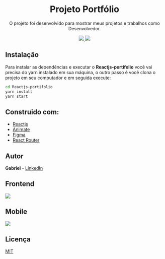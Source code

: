 
<h1 align="center">Projeto Portfólio</h1>
<p align="center">O projeto foi desenvolvido para mostrar meus projetos e trabalhos como Desenvolvedor.</p>

<p align="center">
  <a aria-label="Versão do React" href="https://github.com/facebook/react/blob/master/CHANGELOG.md#16131-march-19-2020">
      <img src="https://img.shields.io/badge/React-16.13.1-informational?logo=react"></img>
    </a>
   <a aria-label="Animate" href="https://animate.style/#javascript">
    <img src="https://img.shields.io/badge/Animate.css-4.1.0-informational?"></img>
  </a>
  

  </p>

  ## Instalação 
Para instalar as dependências e executar o **Reactjs-portifolio** você vai precisa do yarn instalado em sua máquina, o outro passo é você clona o projeto em seu computador e em seguida execute:

```bash
cd Reactjs-portifolio
yarn install
yarn start
```
## Construido com:
* [Reactjs](https://github.com/facebook/react/blob/master/CHANGELOG.md#16131-march-19-2020)  
* [Animate](https://animate.style/#javascript)
* [Figma](https://figma.com/) 
* [React Router](https://reactrouter.com/web/guides/quick-start) 

## Autor
**Gabriel** - [LinkedIn](https://www.linkedin.com/in/gabriel-baracat-a53a35216/)



## Frontend

<img align="center" src="././src/assets/home.png" >


## Mobile
<img align="center" src="././src/assets/homeMobile .png" >

## Licença
[MIT](./LICENSE)
